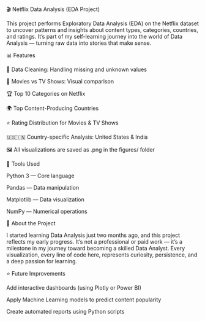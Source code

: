 🎬 Netflix Data Analysis (EDA Project)

This project performs Exploratory Data Analysis (EDA) on the Netflix dataset to uncover patterns and insights about content types, categories, countries, and ratings.
It’s part of my self-learning journey into the world of Data Analysis — turning raw data into stories that make sense.

📊 Features

🧹 Data Cleaning: Handling missing and unknown values

🎥 Movies vs TV Shows: Visual comparison

🏆 Top 10 Categories on Netflix

🌍 Top Content-Producing Countries

⭐ Rating Distribution for Movies & TV Shows

🇺🇸🇮🇳 Country-specific Analysis: United States & India

🖼️ All visualizations are saved as .png in the figures/ folder

🧠 Tools Used

Python 3 — Core language

Pandas — Data manipulation

Matplotlib — Data visualization

NumPy — Numerical operations


🚀 About the Project

I started learning Data Analysis just two months ago, and this project reflects my early progress.
It’s not a professional or paid work — it’s a milestone in my journey toward becoming a skilled Data Analyst.
Every visualization, every line of code here, represents curiosity, persistence, and a deep passion for learning.

⭐ Future Improvements

Add interactive dashboards (using Plotly or Power BI)

Apply Machine Learning models to predict content popularity

Create automated reports using Python scripts

